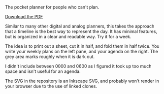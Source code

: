 The pocket planner for people who can't plan.

[Download the PDF](http://abielinski.com/todo.pdf)

Similar to many other digital and analog planners, this takes the approach that a timeline is the best way to represent the day. It has minimal features, but is organized in a clear and readable way. Try it for a week.

The idea is to print out a sheet, cut it in half, and fold them in half twice. You write your weekly plans on the left pane, and your agenda on the right. The grey area marks roughly when it is dark out. 

I didn't include between 0000 and 0600 as I figured it took up too much space and isn't useful for an agenda.

The SVG in the repository is an Inkscape SVG, and probably won't render in your browser due to the use of linked clones.
